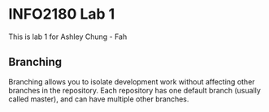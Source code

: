 # INFO2180 Lab 1
This is lab 1 for Ashley Chung - Fah 


## Branching

Branching allows you to isolate development work without affecting other branches in the repository. Each repository has one default branch (usually called master), and can have multiple other branches.
